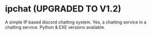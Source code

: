 # ipchat (UPGRADED TO V1.2)
A simple IP based discord chatting system. Yes, a chatting service in a chatting service. Python &amp; EXE versions available.
